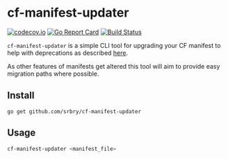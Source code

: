# cf-manifest-updater

[![codecov.io](https://codecov.io/github/srbry/cf-manifest-updater/coverage.svg?branch=master)](https://codecov.io/github/srbry/cf-manifest-updater?branch=master)
[![Go Report Card](https://goreportcard.com/badge/github.com/srbry/cf-manifest-updater)](https://goreportcard.com/report/github.com/srbry/cf-manifest-updater)
[![Build Status](https://travis-ci.org/srbry/cf-manifest-updater.svg?branch=master)](https://travis-ci.org/srbry/cf-manifest-updater)

`cf-manifest-updater` is a simple CLI tool for upgrading your CF manifest to help with deprecations as described [here](https://docs.cloudfoundry.org/devguide/deploy-apps/manifest.html#route-attribute).

As other features of manifests get altered this tool will aim to provide easy migration paths where possible.

## Install

`go get github.com/srbry/cf-manifest-updater`

## Usage

```sh
cf-manifest-updater <manifest_file>
```
